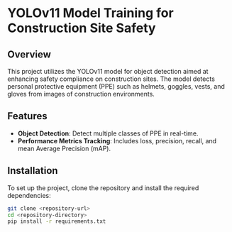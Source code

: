 # YOLOv11 Model Training for Construction Site Safety

## Overview

This project utilizes the YOLOv11 model for object detection aimed at enhancing safety compliance on construction sites. The model detects personal protective equipment (PPE) such as helmets, goggles, vests, and gloves from images of construction environments.

## Features

- **Object Detection**: Detect multiple classes of PPE in real-time.
- **Performance Metrics Tracking**: Includes loss, precision, recall, and mean Average Precision (mAP).

## Installation

To set up the project, clone the repository and install the required dependencies:

```bash
git clone <repository-url>
cd <repository-directory>
pip install -r requirements.txt
